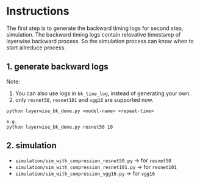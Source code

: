 # Instructions
The first step is to generate the backward timing logs for second step, simulation. The backward timing logs contain relevative timestamp of layerwise backward process. So the simulation process can know when to start allreduce process.


## 1. generate backward logs
Note: 
1. You can also use logs in `bk_time_log`, instead of generating your own.
2. only `resnet50`, `resnet101` and `vgg16` are supported now.

```
python layerwise_bk_done.py <model-name> <repeat-time>

e.g.
python layerwise_bk_done.py resnet50 10
```

## 2. simulation 
* `simulation/sim_with_compression_resnet50.py` -> for `resnet50`
* `simulation/sim_with_compression_resnet101.py` -> for `resnet101`
* `simulation/sim_with_compression_vgg16.py` -> for `vgg16`

